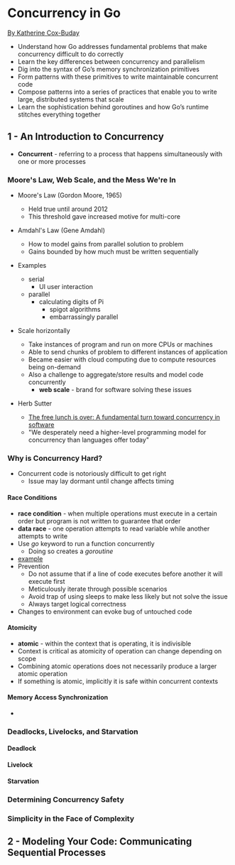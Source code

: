 # Concurrency in Go 
[By Katherine Cox-Buday][1]

- Understand how Go addresses fundamental problems that make concurrency 
difficult to do correctly
- Learn the key differences between concurrency and parallelism
- Dig into the syntax of Go’s memory synchronization primitives
- Form patterns with these primitives to write maintainable concurrent code
- Compose patterns into a series of practices that enable you to write large, 
distributed systems that scale
- Learn the sophistication behind goroutines and how Go’s runtime stitches 
everything together 

## 1 - An Introduction to Concurrency

- **Concurrent** - referring to a process that happens simultaneously with one 
or more processes 

### Moore's Law, Web Scale, and the Mess We're In

- Moore's Law (Gordon Moore, 1965)
  - Held true until around 2012
  - This threshold gave increased motive for multi-core

- Amdahl's Law (Gene Amdahl)
  - How to model gains from parallel solution to problem
  - Gains bounded by how much must be written sequentially

- Examples
  - serial
    - UI user interaction
  - parallel
    - calculating digits of Pi
      - spigot algorithms
      - embarrassingly parallel

- Scale horizontally 
  - Take instances of program and run on more CPUs or machines
  - Able to send chunks of problem to different instances of application
  - Became easier with cloud computing due to compute resources being on-demand
  - Also a challenge to aggregate/store results and model code concurrently
    - **web scale** - brand for software solving these issues

- Herb Sutter
  - [The free lunch is over: A fundamental turn toward concurrency in 
  software][2]
  - "We desperately need a higher-level programming model for concurrency than 
  languages offer today"

### Why is Concurrency Hard?

- Concurrent code is notoriously difficult to get right
  - Issue may lay dormant until change affects timing

#### Race Conditions

- **race condition** - when multiple operations must execute in a certain order 
but program is not written to guarantee that order
- **data race** - one operation attempts to read variable while another 
attempts to write
- Use *go* keyword to run a function concurrently
  - Doing so creates a *goroutine*
- [example][3]
- Prevention
  - Do not assume that if a line of code executes before another it will execute
first
  - Meticulously iterate through possible scenarios
  - Avoid trap of using sleeps to make less likely but not solve the issue
  - Always target logical correctness
- Changes to environment can evoke bug of untouched code

#### Atomicity

- **atomic** - within the context that is operating, it is indivisible
- Context is critical as atomicity of operation can change depending on scope
- Combining atomic operations does not necessarily produce a larger atomic 
operation
- If something is atomic, implicitly it is safe within concurrent contexts

#### Memory Access Synchronization

- 

### Deadlocks, Livelocks, and Starvation

#### Deadlock

#### Livelock

#### Starvation

### Determining Concurrency Safety

### Simplicity in the Face of Complexity


## 2 - Modeling Your Code: Communicating Sequential Processes




[1]: http://shop.oreilly.com/product/0636920046189.do
[2]: http://gotw.ca/publications/concurrency-ddj.htm
[3]: concurrency-in-go-example1.go